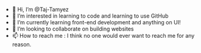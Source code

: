 - 👋 Hi, I’m @Taj-Tamyez
- 👀 I’m interested in learning to code and learning to use GitHub
- 🌱 I’m currently learning front-end development and anything on UI!
- 💞️ I’m looking to collaborate on building websites
- 📫 How to reach me : I think no one would ever want to reach me for any reason.

<!---
Taj-Tamyez/Taj-Tamyez is a ✨ special ✨ repository because its `README.md` (this file) appears on your GitHub profile.
You can click the Preview link to take a look at your changes.
--->
